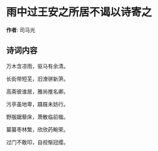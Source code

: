 # 雨中过王安之所居不谒以诗寄之

**作者**: 司马光

## 诗词内容

万木含凉雨，驱马有余清。

长街带短芜，旧潦骈新蓱。

高斋彼谁居，雅尚推名卿。

污亭虽地卑，蹑屐未妨行。

野服踞藜床，萧散临前楹。

纂纂枣林繁，欣欣药畹荣。

过门不敢叩，自视惭冠缨。

